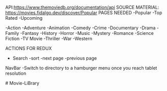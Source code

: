 API:https://www.themoviedb.org/documentation/api
SOURCE MATERIAL: https://movies.fidalgo.dev/discover/Popular
PAGES NEEDED
-Popular
-Top Rated
-Upcoming

-Action
-Adventure
-Animation
-Comedy
-Crime
-Documentary
-Drama
-Family
-Fantasy
-History
-Horror
-Music
-Mystery
-Romance
-Science Fiction
-TV Movie
-Thriller
-War
-Western

ACTIONS FOR REDUX
- Search
-sort
-next page
-previous page

NavBar
-Switch to directory to a hamburger menu once you reach tablet resolution

#   M o v i e - L i B r a r y  
 